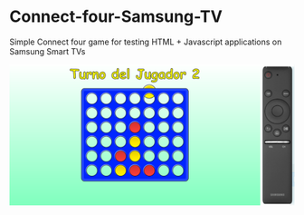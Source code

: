 # Connect-four-Samsung-TV
Simple Connect four game for testing HTML + Javascript applications on Samsung Smart TVs

![alt text](ConnectFourSamsungTV.png)
